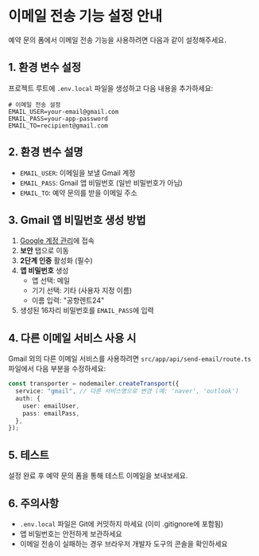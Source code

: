 # 이메일 전송 기능 설정 안내

예약 문의 폼에서 이메일 전송 기능을 사용하려면 다음과 같이 설정해주세요.

## 1. 환경 변수 설정

프로젝트 루트에 `.env.local` 파일을 생성하고 다음 내용을 추가하세요:

```env
# 이메일 전송 설정
EMAIL_USER=your-email@gmail.com
EMAIL_PASS=your-app-password
EMAIL_TO=recipient@gmail.com
```

## 2. 환경 변수 설명

- `EMAIL_USER`: 이메일을 보낼 Gmail 계정
- `EMAIL_PASS`: Gmail 앱 비밀번호 (일반 비밀번호가 아님)
- `EMAIL_TO`: 예약 문의를 받을 이메일 주소

## 3. Gmail 앱 비밀번호 생성 방법

1. [Google 계정 관리](https://myaccount.google.com/)에 접속
2. **보안** 탭으로 이동
3. **2단계 인증** 활성화 (필수)
4. **앱 비밀번호** 생성
   - 앱 선택: 메일
   - 기기 선택: 기타 (사용자 지정 이름)
   - 이름 입력: "공항렌트24"
5. 생성된 16자리 비밀번호를 `EMAIL_PASS`에 입력

## 4. 다른 이메일 서비스 사용 시

Gmail 외의 다른 이메일 서비스를 사용하려면 `src/app/api/send-email/route.ts` 파일에서 다음 부분을 수정하세요:

```typescript
const transporter = nodemailer.createTransport({
  service: "gmail", // 다른 서비스명으로 변경 (예: 'naver', 'outlook')
  auth: {
    user: emailUser,
    pass: emailPass,
  },
});
```

## 5. 테스트

설정 완료 후 예약 문의 폼을 통해 테스트 이메일을 보내보세요.

## 6. 주의사항

- `.env.local` 파일은 Git에 커밋하지 마세요 (이미 .gitignore에 포함됨)
- 앱 비밀번호는 안전하게 보관하세요
- 이메일 전송이 실패하는 경우 브라우저 개발자 도구의 콘솔을 확인하세요
